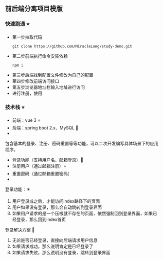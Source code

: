 ## 前后端分离项目模版 

### 快速跑通 ⭐

- 第一步拉取代码
  ```shell
  git clone https://github.com/MiracleLong/study-demo.git
  ````
- 第二步前端执行命令安装依赖
  ```shell
  npm i
  ```
- 第三步后端找到配置文件修改为自己的配置
- 第四步修改前端访问接口
- 第五步浏览器地址栏输入地址进行访问
- 进行注册，使用

### 技术栈 ⭐
- 前端：vue 3 ⭐
- 后端：spring boot 2.x、MySQL 🌟
- 

包含基本的登录、注册、密码重置等等功能，可以二次开发编写具体场景下的应用程序。

* 登录功能（支持用户名、邮箱登录）🌟
* 注册用户（通过邮箱注册）⭐
* 重置密码（通过邮箱重置密码）
* 

登录功能：✴️
1. 用户登录成之后，才能访问index路径下的页面
2. 用户如果没有登录，那么会自动跳转到登录界面
3. 如果用户请求的是一个压根就不存在的页面，依然强制回到登录界面，如果已经登录，那么回到index首页

登录解决方案 🐤
1. 无论是否已经登录，直接向后端请求用户信息
2. 如果请求成功，那么说明肯定是已经登录了
3. 如果请求失败，那么说明没有登录，跳转到登录界面

